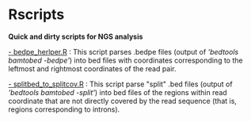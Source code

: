 # Rscripts

<b>Quick and dirty scripts for NGS analysis</b>

<u>- bedpe_herlper.R</u> : This script parses .bedpe files (output of <i>'bedtools bamtobed -bedpe'</i>) into bed files with coordinates corresponding to the leftmost and rightmost coordinates of the read pair.

<u>- splitbed_to_splitcov.R</u> : This script parse "split" .bed files  (output of <i>'bedtools bamtobed -split'</i>) into bed files of the regions within read coordinate that are not directly covered by the read sequence (that is, regions corresponding to introns).
